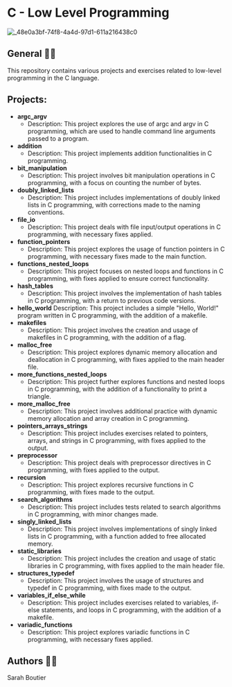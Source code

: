 # C - Low Level Programming

![_48e0a3bf-74f8-4a4d-97d1-611a216438c0](https://github.com/savvyh/holbertonschool-low_level_programming/assets/139894873/3fe77bdd-bdb5-4ea6-a930-b2aecddb4ab8)

## General 🐻‍❄️
This repository contains various projects and exercises related to low-level programming in the C language.

## Projects:
- **argc_argv**
  - Description: This project explores the use of argc and argv in C programming, which are used to handle command line arguments passed to a program.
- **addition**
  - Description: This project implements addition functionalities in C programming.
- **bit_manipulation**
  - Description: This project involves bit manipulation operations in C programming, with a focus on counting the number of bytes.
- **doubly_linked_lists**
  - Description: This project includes implementations of doubly linked lists in C programming, with corrections made to the naming conventions.
- **file_io**
  - Description: This project deals with file input/output operations in C programming, with necessary fixes applied.
- **function_pointers**
  - Description: This project explores the usage of function pointers in C programming, with necessary fixes made to the main function.
- **functions_nested_loops**
  - Description: This project focuses on nested loops and functions in C programming, with fixes applied to ensure correct functionality.
- **hash_tables**
  - Description: This project involves the implementation of hash tables in C programming, with a return to previous code versions.
- **hello_world**
Description: This project includes a simple "Hello, World!" program written in C programming, with the addition of a makefile.
- **makefiles**
  - Description: This project involves the creation and usage of makefiles in C programming, with the addition of a flag.
- **malloc_free**
  - Description: This project explores dynamic memory allocation and deallocation in C programming, with fixes applied to the main header file.
- **more_functions_nested_loops**
  - Description: This project further explores functions and nested loops in C programming, with the addition of a functionality to print a triangle.
- **more_malloc_free**
  - Description: This project involves additional practice with dynamic memory allocation and array creation in C programming.
- **pointers_arrays_strings**
  - Description: This project includes exercises related to pointers, arrays, and strings in C programming, with fixes applied to the output.
- **preprocessor**
  - Description: This project deals with preprocessor directives in C programming, with fixes applied to the output.
- **recursion**
  - Description: This project explores recursive functions in C programming, with fixes made to the output.
- **search_algorithms**
  - Description: This project includes tests related to search algorithms in C programming, with minor changes made.
- **singly_linked_lists**
  - Description: This project involves implementations of singly linked lists in C programming, with a function added to free allocated memory.
- **static_libraries**
  - Description: This project includes the creation and usage of static libraries in C programming, with fixes applied to the main header file.
- **structures_typedef**
  - Description: This project involves the usage of structures and typedef in C programming, with fixes made to the output.
- **variables_if_else_while**
  - Description: This project includes exercises related to variables, if-else statements, and loops in C programming, with the addition of a makefile.
- **variadic_functions**
  - Description: This project explores variadic functions in C programming, with necessary fixes applied.

## Authors 🧞‍♀️
Sarah Boutier
